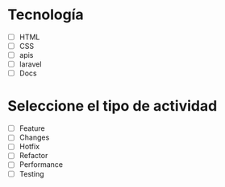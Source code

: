 # Tecnología
- [ ] HTML
- [ ] CSS
- [ ] apis
- [ ] laravel
- [ ] Docs

# Seleccione el tipo de actividad
- [ ] Feature
- [ ] Changes
- [ ] Hotfix
- [ ] Refactor
- [ ] Performance
- [ ] Testing
